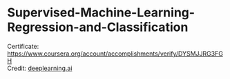 # Supervised-Machine-Learning-Regression-and-Classification
Certificate: https://www.coursera.org/account/accomplishments/verify/DYSMJJRG3FGH
</br>
Credit: [deeplearning.ai](https://www.deeplearning.ai/)

